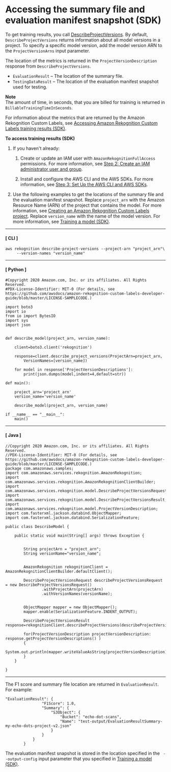 # Accessing the summary file and evaluation manifest snapshot \(SDK\)<a name="tr-sdk"></a>

To get training results, you call [DescribeProjectVersions](https://docs.aws.amazon.com/rekognition/latest/dg/API_DescribeProjectVersions)\. By default, `DescribeProjectVersions` returns information about all model versions in a project\. To specify a specific model version, add the model version ARN to the `ProjectVersionArns` input parameter\. 

The location of the metrics is returned in the `ProjectVersionDescription` response from `DescribeProjectVersions`\.
+ `EvaluationResult` – The location of the summary file\.
+ `TestingDataResult` – The location of the evaluation manifest snapshot used for testing\. 

**Note**  
The amount of time, in seconds, that you are billed for training is returned in `BillableTrainingTimeInSeconds`\. 

For information about the metrics that are returned by the Amazon Rekognition Custom Labels, see [Accessing Amazon Rekognition Custom Labels training results \(SDK\)](tr-metrics-api.md)\.

**To access training results \(SDK\)**

1. If you haven't already:

   1. Create or update an IAM user with `AmazonRekognitionFullAccess` permissions\. For more information, see [Step 2: Create an IAM administrator user and group](su-account-user.md)\.

   1. Install and configure the AWS CLI and the AWS SDKs\. For more information, see [Step 3: Set Up the AWS CLI and AWS SDKs](su-awscli-sdk.md)\.

1. Use the following examples to get the locations of the summary file and the evaluation manifest snapshot\. Replace `project_arn` with the Amazon Resource Name \(ARN\) of the project that contains the model\. For more information, see [Creating an Amazon Rekognition Custom Labels project](cp-create-project.md)\. Replace `version_name` with the name of the model version\. For more information, see [Training a model \(SDK\)](tm-sdk.md)\.

------
#### [ CLI ]

   ```
   aws rekognition describe-project-versions --project-arn "project_arn"\
        --version-names "version_name"
   ```

------
#### [ Python ]

   

   

   ```
   #Copyright 2020 Amazon.com, Inc. or its affiliates. All Rights Reserved.
   #PDX-License-Identifier: MIT-0 (For details, see https://github.com/awsdocs/amazon-rekognition-custom-labels-developer-guide/blob/master/LICENSE-SAMPLECODE.)
   
   import boto3
   import io
   from io import BytesIO
   import sys
   import json
   
   
   def describe_model(project_arn, version_name):
   
       client=boto3.client('rekognition')
       
       response=client.describe_project_versions(ProjectArn=project_arn,
           VersionNames=[version_name])
   
       for model in response['ProjectVersionDescriptions']:
           print(json.dumps(model,indent=4,default=str))
          
   def main():
   
       project_arn='project_arn'
       version_name='version_name'
   
       describe_model(project_arn, version_name)
   
   if __name__ == "__main__":
       main()
   ```

------
#### [ Java ]

   

   

   ```
   //Copyright 2020 Amazon.com, Inc. or its affiliates. All Rights Reserved.
   //PDX-License-Identifier: MIT-0 (For details, see https://github.com/awsdocs/amazon-rekognition-custom-labels-developer-guide/blob/master/LICENSE-SAMPLECODE.)
   package com.amazonaws.samples;
   import com.amazonaws.services.rekognition.AmazonRekognition;
   import com.amazonaws.services.rekognition.AmazonRekognitionClientBuilder;
   import com.amazonaws.services.rekognition.model.DescribeProjectVersionsRequest;
   import com.amazonaws.services.rekognition.model.DescribeProjectVersionsResult;
   import com.amazonaws.services.rekognition.model.ProjectVersionDescription;
   import com.fasterxml.jackson.databind.ObjectMapper;
   import com.fasterxml.jackson.databind.SerializationFeature;
   
   public class DescribeModel {
   
       public static void main(String[] args) throws Exception {
   
          
           String projectArn = "project_arn";
           String versionName="version_name";
   
     
           AmazonRekognition rekognitionClient = AmazonRekognitionClientBuilder.defaultClient();
           
           DescribeProjectVersionsRequest describeProjectVersionsRequest = new DescribeProjectVersionsRequest()
                   .withProjectArn(projectArn)
                   .withVersionNames(versionName);
   
   
           ObjectMapper mapper = new ObjectMapper();
           mapper.enable(SerializationFeature.INDENT_OUTPUT);
           
           DescribeProjectVersionsResult response=rekognitionClient.describeProjectVersions(describeProjectVersionsRequest);
   
           for(ProjectVersionDescription projectVersionDescription: response.getProjectVersionDescriptions() )
           {
               System.out.println(mapper.writeValueAsString(projectVersionDescription));
           }
       }
   
   }
   ```

------

The F1 score and summary file location are returned in `EvaluationResult`\. For example:

```
"EvaluationResult": {
                "F1Score": 1.0,
                "Summary": {
                    "S3Object": {
                        "Bucket": "echo-dot-scans",
                        "Name": "test-output/EvaluationResultSummary-my-echo-dots-project-v2.json"
                    }
                }
            }
        }
```

The evaluation manifest snapshot is stored in the location specified in the ` --output-config` input parameter that you specified in [Training a model \(SDK\)](tm-sdk.md)\. 